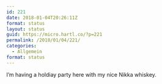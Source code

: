 ```yaml
---
id: 221
date: 2018-01-04T20:26:11Z
format: status
layout: status
guid: https://micro.hartl.co/?p=221
permalink: /2018/01/04/221/
categories:
  - Allgemein
format: status
---
```

I’m having a holdiay party here with my nice Nikka whiskey.